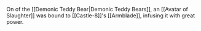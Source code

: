 On of the [[Demonic Teddy Bear|Demonic Teddy Bears]], an [[Avatar of Slaughter]] was bound to [[Castle-8]]'s [[Armblade]], infusing it with great power.